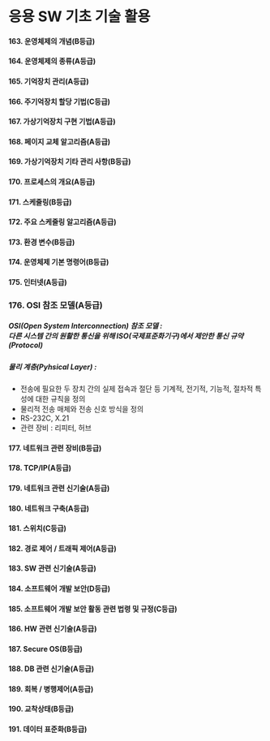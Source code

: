 # 응용 SW 기초 기술 활용

#### 163. 운영체제의 개념(B등급)

#### 164. 운영체제의 종류(A등급)

#### 165. 기억장치 관리(A등급)

#### 166. 주기억장치 할당 기법(C등급)

#### 167. 가상기억장치 구현 기법(A등급)

#### 168. 페이지 교체 알고리즘(A등급)

#### 169. 가상기억장치 기타 관리 사항(B등급)

#### 170. 프로세스의 개요(A등급)

#### 171. 스케줄링(B등급)

#### 172. 주요 스케줄링 알고리즘(A등급)

#### 173. 환경 변수(B등급)

#### 174. 운영체제 기본 명령어(B등급)

#### 175. 인터넷(A등급)

### 176. OSI 참조 모델(A등급)

##### OSI(Open System Interconnection) 참조 모델 : <br> 다른 시스템 간의 원활한 통신을 위해 ISO(국제표준화기구)에서 제안한 통신 규약(Protocol)

##### 물리 계층(Pyhsical Layer) :

- 전송에 필요한 두 장치 간의 실제 접속과 절단 등 기계적, 전기적, 기능적, 절차적 특성에 대한 규칙을 정의
- 물리적 전송 매체와 전송 신호 방식을 정의
- RS-232C, X.21
- 관련 장비 : 리피터, 허브

#### 177. 네트워크 관련 장비(B등급)

#### 178. TCP/IP(A등급)

#### 179. 네트워크 관련 신기술(A등급)

#### 180. 네트워크 구축(A등급)

#### 181. 스위치(C등급)

#### 182. 경로 제어 / 트래픽 제어(A등급)

#### 183. SW 관련 신기술(A등급)

#### 184. 소프트웨어 개발 보안(D등급)

#### 185. 소프트웨어 개발 보안 활동 관련 법령 및 규정(C등급)

#### 186. HW 관련 신기술(A등급)

#### 187. Secure OS(B등급)

#### 188. DB 관련 신기술(A등급)

#### 189. 회복 / 병행제어(A등급)

#### 190. 교착상태(B등급)

#### 191. 데이터 표준화(B등급)
